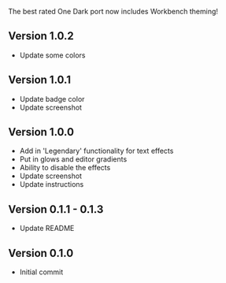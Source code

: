 The best rated One Dark port now includes Workbench theming!

## Version 1.0.2

- Update some colors

## Version 1.0.1

- Update badge color
- Update screenshot

## Version 1.0.0

- Add in 'Legendary' functionality for text effects
- Put in glows and editor gradients
- Ability to disable the effects
- Update screenshot
- Update instructions

## Version 0.1.1 - 0.1.3

- Update README

## Version 0.1.0

- Initial commit
